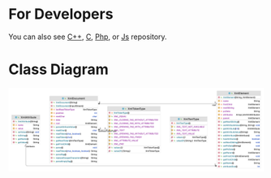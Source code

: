 For Developers
============
You can also see [C++](https://github.com/starlangsoftware/XmlParser-CPP), [C](https://github.com/starlangsoftware/XmlParser-C), [Php](https://github.com/starlangsoftware/XmlParser-Php), or [Js](https://github.com/starlangsoftware/XmlParser-Js) repository.

Class Diagram
============

<img src="classDiagram.png">
